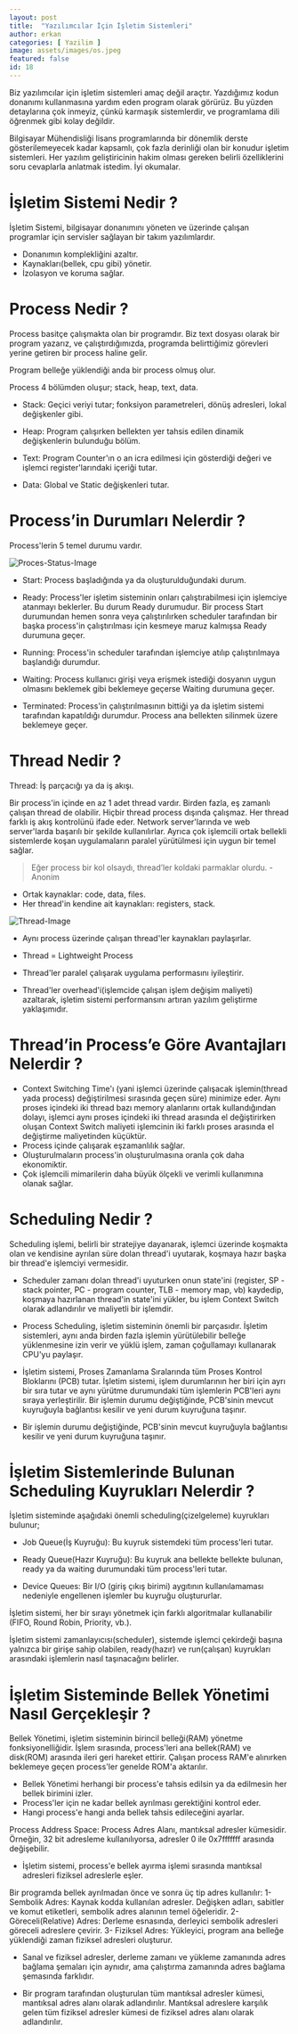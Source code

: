 ```yaml
---
layout: post
title:  "Yazılımcılar İçin İşletim Sistemleri"
author: erkan
categories: [ Yazilim ]
image: assets/images/os.jpeg
featured: false
id: 18
---
```

Biz yazılımcılar için işletim sistemleri amaç değil araçtır. Yazdığımız kodun donanımı kullanmasına yardım eden program olarak görürüz. Bu yüzden detaylarına çok inmeyiz, çünkü  karmaşık sistemlerdir, ve programlama dili öğrenmek gibi kolay değildir. 

Bilgisayar Mühendisliği lisans programlarında bir dönemlik derste gösterilemeyecek kadar kapsamlı, çok fazla derinliği olan bir konudur işletim sistemleri. Her yazılım geliştiricinin hakim olması gereken belirli özelliklerini soru cevaplarla anlatmak istedim. İyi okumalar.

# İşletim Sistemi Nedir ?

İşletim Sistemi, bilgisayar donanımını yöneten ve üzerinde çalışan programlar için servisler sağlayan bir takım yazılımlardır. 

* Donanımın komplekliğini azaltır.
* Kaynakları(bellek, cpu gibi) yönetir.
* İzolasyon ve koruma sağlar.

# Process Nedir ?

Process basitçe çalışmakta olan bir programdır. Biz text dosyası olarak bir program yazarız, ve çalıştırdığımızda, programda belirttiğimiz görevleri yerine getiren bir process haline gelir.

Program belleğe yüklendiği anda bir process olmuş olur. 

Process 4 bölümden oluşur; stack, heap, text, data.

* Stack: Geçici veriyi tutar; fonksiyon parametreleri, dönüş adresleri, lokal değişkenler gibi.

* Heap: Program çalışırken bellekten yer tahsis edilen dinamik değişkenlerin bulunduğu bölüm.

* Text: Program Counter'ın o an icra edilmesi için gösterdiği değeri ve işlemci register'larındaki içeriği tutar.

* Data: Global ve Static değişkenleri tutar.

# Process’in Durumları Nelerdir ?

Process'lerin 5 temel durumu vardır.

![Proces-Status-Image](https://user-images.githubusercontent.com/9788440/40634972-688420be-6300-11e8-9cb7-d38fd94b0b5f.png)

* Start: Process başladığında ya da oluşturulduğundaki durum. 

* Ready: Process'ler işletim sisteminin onları çalıştırabilmesi için işlemciye atanmayı beklerler. Bu durum Ready durumudur. Bir process Start durumundan hemen sonra veya çalıştırılırken scheduler tarafından bir başka process'in çalıştırılması için kesmeye maruz kalmışsa Ready durumuna geçer.

* Running: Process'in scheduler tarafından işlemciye atılıp çalıştırılmaya başlandığı durumdur.

* Waiting: Process kullanıcı girişi veya erişmek istediği dosyanın uygun olmasını beklemek gibi beklemeye geçerse Waiting durumuna geçer.

* Terminated:  Process'in çalıştırılmasının bittiği ya da işletim sistemi tarafından kapatıldığı durumdur. Process ana bellekten silinmek üzere beklemeye geçer.


# Thread Nedir ?

Thread: İş parçacığı ya da iş akışı. 

Bir process'in içinde en az 1 adet thread vardır. Birden fazla, eş zamanlı çalışan thread de olabilir. Hiçbir thread process dışında çalışmaz. Her thread farklı iş akış kontrolünü ifade eder. Network server'larında ve web server'larda başarılı bir şekilde kullanılırlar. Ayrıca çok işlemcili ortak bellekli sistemlerde koşan uygulamaların paralel yürütülmesi için uygun bir temel sağlar.

> Eğer process bir kol olsaydı, thread’ler koldaki parmaklar olurdu. -Anonim

* Ortak kaynaklar: code, data, files.
* Her thread'in kendine ait kaynakları: registers, stack.

![Thread-Image](https://user-images.githubusercontent.com/9788440/40634968-654de2c2-6300-11e8-99ff-cf819d5f5f75.jpeg)

* Aynı process üzerinde çalışan thread'ler kaynakları paylaşırlar.

* Thread = Lightweight Process

* Thread'ler paralel çalışarak uygulama performasını iyileştirir.

* Thread'ler overhead'i(işlemcide çalışan işlem değişim maliyeti) azaltarak, işletim sistemi performansını artıran yazılım geliştirme yaklaşımıdır.

# Thread’in Process’e Göre Avantajları Nelerdir ? 

* Context Switching Time'ı (yani işlemci üzerinde çalışacak işlemin(thread yada process) değiştirilmesi sırasında geçen süre) minimize eder. Aynı proses içindeki iki thread bazı memory alanlarını ortak kullandığından dolayı, işlemci aynı proses içindeki iki thread arasında el değiştirirken oluşan Context Switch maliyeti işlemcinin iki farklı proses arasında el değiştirme maliyetinden küçüktür.
* Process içinde çalışarak eşzamanlılık sağlar.
* Oluşturulmaların process'in oluşturulmasına oranla çok daha ekonomiktir.
* Çok işlemcili mimarilerin daha büyük ölçekli ve verimli kullanımına olanak sağlar.


# Scheduling Nedir ? 

Scheduling işlemi, belirli bir stratejiye dayanarak, işlemci üzerinde koşmakta olan ve kendisine ayrılan süre dolan thread'i uyutarak, koşmaya hazır başka bir thread'e işlemciyi vermesidir.

* Scheduler zamanı dolan thread'i uyuturken onun state'ini (register, SP - stack pointer, PC - program counter, TLB - memory map, vb) kaydedip, koşmaya hazırlanan thread'in state'ini yükler, bu işlem Context Switch olarak adlandırılır ve maliyetli bir işlemdir.

* Process Scheduling, işletim sisteminin önemli bir parçasıdır. İşletim sistemleri, aynı anda birden fazla işlemin yürütülebilir belleğe yüklenmesine izin verir ve yüklü işlem, zaman çoğullamayı kullanarak CPU'yu paylaşır. 

* İşletim sistemi, Proses Zamanlama Sıralarında tüm Proses Kontrol Bloklarını (PCB) tutar. İşletim sistemi, işlem durumlarının her biri için ayrı bir sıra tutar ve aynı yürütme durumundaki tüm işlemlerin PCB'leri aynı sıraya yerleştirilir. Bir işlemin durumu değiştiğinde, PCB'sinin mevcut kuyruğuyla bağlantısı kesilir ve yeni durum kuyruğuna taşınır.

* Bir işlemin durumu değiştiğinde, PCB'sinin mevcut kuyruğuyla bağlantısı kesilir ve yeni durum kuyruğuna taşınır.

# İşletim Sistemlerinde Bulunan Scheduling Kuyrukları Nelerdir ?

İşletim sisteminde aşağıdaki önemli scheduling(çizelgeleme) kuyrukları bulunur;

* Job Queue(İş Kuyruğu): Bu kuyruk sistemdeki tüm process'leri tutar.

* Ready Queue(Hazır Kuyruğu): Bu kuyruk ana bellekte bellekte bulunan, ready ya da waiting durumundaki tüm process'leri tutar.

* Device Queues: Bir I/O (giriş çıkış birimi) aygıtının kullanılamaması nedeniyle engellenen işlemler bu kuyruğu oluştururlar.

İşletim sistemi, her bir sırayı yönetmek için farklı algoritmalar kullanabilir (FIFO, Round Robin, Priority, vb.). 

İşletim sistemi zamanlayıcısı(scheduler), sistemde işlemci çekirdeği başına yalnızca bir girişe sahip olabilen, ready(hazır) ve run(çalışan) kuyrukları arasındaki işlemlerin nasıl taşınacağını belirler.


# İşletim Sisteminde Bellek Yönetimi Nasıl Gerçekleşir ? 

Bellek Yönetimi, işletim sisteminin birincil belleği(RAM) yönetme fonksiyonelliğidir. İşlem sırasında, process'leri ana bellek(RAM) ve disk(ROM) arasında ileri geri hareket ettirir. Çalışan process RAM'e alınırken beklemeye geçen process'ler genelde ROM'a aktarılır.

* Bellek Yönetimi herhangi bir process'e tahsis edilsin ya da edilmesin her bellek birimini izler.
* Process'ler için ne kadar bellek ayrılması gerektiğini kontrol eder.
* Hangi process'e hangi anda bellek tahsis edileceğini ayarlar.

Process Address Space: Process Adres Alanı, mantıksal adresler kümesidir. Örneğin, 32 bit adresleme kullanılıyorsa, adresler 0 ile 0x7fffffff arasında değişebilir.

* İşletim sistemi, process'e bellek ayırma işlemi sırasında mantıksal adresleri fiziksel adreslerle eşler. 

Bir programda bellek ayrılmadan önce ve sonra üç tip adres kullanılır:
1- Sembolik Adres: Kaynak kodda kullanılan adresler. Değişken adları, sabitler ve komut etiketleri, sembolik adres alanının temel öğeleridir.
2- Göreceli(Relative) Adres: Derleme esnasında, derleyici sembolik adresleri göreceli adreslere çevirir.
3- Fiziksel Adres: Yükleyici, program ana belleğe yüklendiği zaman fiziksel adresleri oluşturur.

* Sanal ve fiziksel adresler, derleme zamanı ve yükleme zamanında adres bağlama şemaları için aynıdır, ama çalıştırma zamanında adres bağlama şemasında farklıdır.

* Bir program tarafından oluşturulan tüm mantıksal adresler kümesi, mantıksal adres alanı olarak adlandırılır. Mantıksal adreslere karşılık gelen tüm fiziksel adresler kümesi de fiziksel adres alanı olarak adlandırılır.



